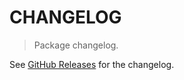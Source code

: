 # CHANGELOG

> Package changelog.

See [GitHub Releases](https://github.com/stdlib-js/array-ctors/releases) for the changelog.